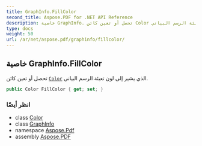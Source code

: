 ```yaml
---
title: GraphInfo.FillColor
second_title: Aspose.PDF for .NET API Reference
description: خاصية GraphInfo. تحصل أو تعين كائن Color الذي يشير إلى لون تعبئة الرسم البياني
type: docs
weight: 50
url: /ar/net/aspose.pdf/graphinfo/fillcolor/
---
```

## خاصية GraphInfo.FillColor

تحصل أو تعين كائن [`Color`](../color/) الذي يشير إلى لون تعبئة الرسم البياني.

```csharp
public Color FillColor { get; set; }
```

### انظر أيضًا

* class [Color](../../color/)
* class [GraphInfo](../)
* namespace [Aspose.Pdf](../../../aspose.pdf/)
* assembly [Aspose.PDF](../../../)